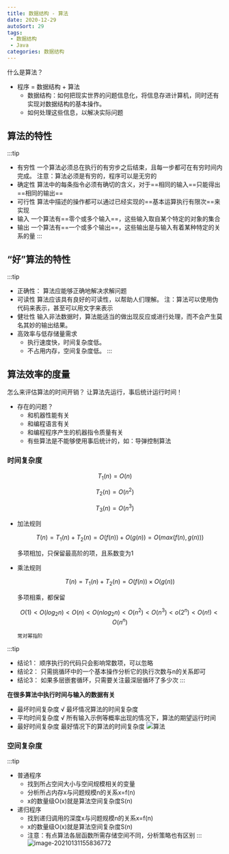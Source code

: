 ```yaml
---
title: 数据结构 - 算法
date: 2020-12-29
autoSort: 29
tags:
 - 数据结构
 - Java
categories: 数据结构
---
```


什么是算法？

* 程序 = 数据结构 + 算法
  * 数据结构：如何把现实世界的问题信息化，将信息存进计算机，同时还有实现对数据结构的基本操作。
  * 如何处理这些信息，以解决实际问题

## 算法的特性

:::tip
* 有穷性
   一个算法必须总在执行的有穷步之后结束，且每一步都可在有穷时间内完成。
   注意：算法必须是有穷的，程序可以是无穷的
* 确定性
   算法中的每条指令必须有确切的含义，对于==相同的输入==只能得出==相同的输出==
* 可行性
   算法中描述的操作都可以通过已经实现的==基本运算执行有限次==来实现
* 输入
   一个算法有==零个或多个输入==，这些输入取自某个特定的对象的集合
* 输出
   一个算法有==一个或多个输出==，这些输出是与输入有着某种特定的关系的量
:::

## “好”算法的特性

:::tip
* 正确性：
   算法应能够正确地解决求解问题
* 可读性
   算法应该具有良好的可读性，以帮助人们理解。
   注：算法可以使用伪代码来表示，甚至可以用文字来表示
* 健壮性
  输入非法数据时，算法能适当的做出现反应或进行处理，而不会产生莫名其妙的输出结果。
* 高效率与低存储量需求
   - 执行速度快，时间复杂度低。
   - 不占用内存，空间复杂度低。
:::

## 算法效率的度量

怎么来评估算法的时间开销？
让算法先运行，事后统计运行时间！

* 存在的问题？
  - 和机器性能有关
  - 和编程语言有关
  - 和编程程序产生的机器指令质量有关
  - 有些算法是不能够使用事后统计的，如：导弹控制算法

### 时间复杂度

$$T_1(n)=O(n)$$

$$T_2(n)=O(n^2)$$

$$T_3(n)=O(n^3)$$

* 加法规则

  $$T(n)=T_1(n)+T_2(n)=O(f(n))+O(g(n))=O(max(f(n),g(n)))$$

  多项相加，只保留最高阶的项，且系数变为1

* 乘法规则

  $$T(n)=T_1(n)+T_2(n)=O(f(n))×O(g(n))$$

  多项相乘，都保留

  $$O(1)<O(log_2n)<O(n)<O(nlog_2n)<O(n^2)<O(n^3)<o(2^n)<O(n!)<O(n^n)$$

  `常对幂指阶`

:::tip
* 结论1：
  顺序执行的代码只会影响常数项，可以忽略
* 结论2：
  只需挑循环中的一个基本操作分析它的执行次数与n的关系即可
* 结论3：
  如果多层嵌套循环，只需要关注最深层循环了多少次
:::

**在很多算法中执行时间与输入的数据有关**

* 最坏时间复杂度   √
    最坏情况算法的时间复杂度
* 平均时间复杂度  √
    所有输入示例等概率出现的情况下，算法的期望运行时间
* 最好时间复杂度
    最好情况下的算法的时间复杂度
![算法](https://image.icelo.cn/image-20210131153621221.png#mirages-width=1185&mirages-height=541&mirages-cdn-type=1)

### 空间复杂度

:::tip
* 普通程序
  - 找到所占空间大小与空间规模相关的变量
  - 分析所占内存x与问题规模n的关系x=f(n)
  - x的数量级O(x)就是算法空间复杂度S(n)
* 递归程序
  - 找到递归调用的深度x与问题规模n的关系x=f(n)
  - x的数量级O(x)就是算法空间复杂度S(n)
  - 注意：有点算法各层函数所需存储空间不同，分析策略也有区别
:::
![image-20210131155836772](https://image.icelo.cn/image-20210131155836772.png#mirages-width=1221&mirages-height=507&mirages-cdn-type=1)